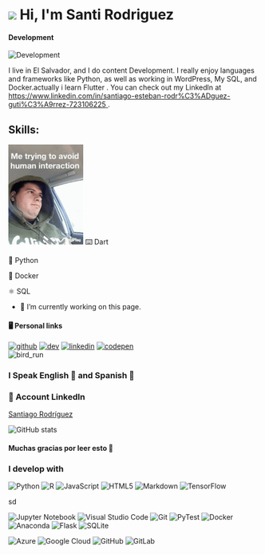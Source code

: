 # <img src="https://emojis.slackmojis.com/emojis/images/1531849430/4246/blob-sunglasses.gif?1531849430" width="40"/> Hi, I'm Santi Rodriguez 
#### Development 
![Development](https://media.licdn.com/dms/image/D4E16AQFmHFlx4SwBJA/profile-displaybackgroundimage-shrink_350_1400/0/1688428569405?e=1694044800&v=beta&t=-T2NCC5k8Ye53fahCawgWceLuNwGjLsnfpUV5WgCUIw)

I live in El Salvador, and I do content Development. I really enjoy languages and frameworks like Python, as well as working in WordPress, My SQL, and Docker.actually i learn Flutter . You can check out my Linkedln at [https://www.linkedin.com/in/santiago-esteban-rodr%C3%ADguez-guti%C3%A9rrez-723106225 ](https://www.linkedin.com/in/santi-rodriguez-/).

## Skills:

<img  alt="daga-banner" src="./funny-jacket.gif" width="150"/>  
</div>
 ⌨️ Dart

🐍 Python

🐳 Docker

⚛️ SQL

- 🔭 I’m currently working on this page.

#### 🖥️ Personal links
[<img src='https://cdn.jsdelivr.net/npm/simple-icons@3.0.1/icons/github.svg' alt='github' height='40'>](https://github.com/santimars)          [<img 
src='https://cdn.jsdelivr.net/npm/simple-icons@3.0.1/icons/dev-dot-to.svg' alt='dev' height='40'>](https://dev.to/santimars)           [<img src='https://cdn.jsdelivr.net/npm/simple-icons@3.0.1/icons/linkedin.svg' alt='linkedin' height='40'>](https://www.linkedin.com/in/santi-rodriguez-/)          [<img src='https://cdn.jsdelivr.net/npm/simple-icons@3.0.1/icons/codepen.svg' alt='codepen' height='40'>](https://codepen.io/santimars)  
![bird_run](https://github.com/santimars/santimars/assets/98999805/5fa22d76-c1fe-4422-95c5-82d1c5627d6e)
### I Speak English 🗽 and Spanish 💊

### 🔗 Account Linkedln   

<div class="badge-base LI-profile-badge" data-locale="es_ES" data-size="large" data-theme="dark" data-type="HORIZONTAL" data-vanity="santiago-rodríguez-723106225" data-version="v1"><a class="badge-base__link LI-simple-link" href="https://sv.linkedin.com/in/santiago-rodr%C3%ADguez-723106225?trk=profile-badge">Santiago Rodríguez</a></div>


![GitHub stats](https://github-readme-stats.vercel.app/api?username=santimars&show_icons=true)  

#### Muchas gracias por leer esto 🥇

### I develop with

![Python](https://img.shields.io/badge/python-3670A0?style=for-the-badge&logo=python&logoColor=ffdd54)
![R](https://img.shields.io/badge/r-%23276DC3.svg?style=for-the-badge&logo=r&logoColor=white)
![JavaScript](https://img.shields.io/badge/javascript-%23323330.svg?style=for-the-badge&logo=javascript&logoColor=%23F7DF1E)
![HTML5](https://img.shields.io/badge/html5-%23E34F26.svg?style=for-the-badge&logo=html5&logoColor=white)
![Markdown](https://img.shields.io/badge/markdown-%23000000.svg?style=for-the-badge&logo=markdown&logoColor=white)
![TensorFlow](https://img.shields.io/badge/TensorFlow-%23FF6F00.svg?style=for-the-badge&logo=TensorFlow&logoColor=white)

sd


![Jupyter Notebook](https://img.shields.io/badge/Jupyter_Lab-%23FA0F00.svg?style=for-the-badge&logo=jupyter&logoColor=white)
![Visual Studio Code](https://img.shields.io/badge/Visual%20Studio%20Code-0078d7.svg?style=for-the-badge&logo=visual-studio-code&logoColor=white)
![Git](https://img.shields.io/badge/git-%23F05033.svg?style=for-the-badge&logo=git&logoColor=white)
![PyTest](https://img.shields.io/badge/pytest-blue.svg?style=for-the-badge&logo=pytest&logoColor=white)
![Docker](https://img.shields.io/badge/docker-%230db7ed.svg?style=for-the-badge&logo=docker&logoColor=white)
![Anaconda](https://img.shields.io/badge/Anaconda-%2344A833.svg?style=for-the-badge&logo=anaconda&logoColor=white)
![Flask](https://img.shields.io/badge/flask-%23000.svg?style=for-the-badge&logo=flask&logoColor=white)
![SQLite](https://img.shields.io/badge/sqlite-%2307405e.svg?style=for-the-badge&logo=sqlite&logoColor=white)




![Azure](https://img.shields.io/badge/azure-%230072C6.svg?style=for-the-badge&logo=azure-devops&logoColor=white)
![Google Cloud](https://img.shields.io/badge/GoogleCloud-%234285F4.svg?style=for-the-badge&logo=google-cloud&logoColor=white)
![GitHub](https://img.shields.io/badge/github-%23121011.svg?style=for-the-badge&logo=github&logoColor=white)
![GitLab](https://img.shields.io/badge/gitlab-%23181717.svg?style=for-the-badge&logo=gitlab&logoColor=white)
 


